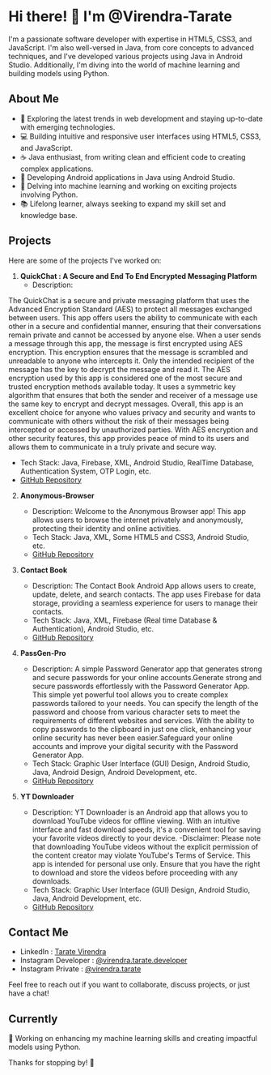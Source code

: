 # Hi there! 👋 I'm @Virendra-Tarate

I'm a passionate software developer with expertise in HTML5, CSS3, and JavaScript. I'm also well-versed in Java, from core concepts to advanced techniques, and I've developed various projects using Java in Android Studio. Additionally, I'm diving into the world of machine learning and building models using Python.

## About Me

- 🌱 Exploring the latest trends in web development and staying up-to-date with emerging technologies.
- 💻 Building intuitive and responsive user interfaces using HTML5, CSS3, and JavaScript.
- ☕ Java enthusiast, from writing clean and efficient code to creating complex applications.
- 📱 Developing Android applications in Java using Android Studio.
- 🤖 Delving into machine learning and working on exciting projects involving Python.
- 📚 Lifelong learner, always seeking to expand my skill set and knowledge base.

## Projects

Here are some of the projects I've worked on:

1. **QuickChat : A Secure and End To End Encrypted Messaging Platform**
   - Description:
     
  The QuickChat is a secure and private messaging platform that uses the Advanced Encryption Standard (AES) to protect all messages exchanged between users. This app offers users the ability to communicate with each other in a secure and confidential manner, ensuring that their conversations remain private and cannot be accessed by anyone else.
  When a user sends a message through this app, the message is first encrypted using AES encryption. This encryption ensures that the message is scrambled and unreadable to anyone who intercepts it. Only the intended recipient of the message has the key to decrypt the message and read it.
  The AES encryption used by this app is considered one of the most secure and trusted encryption methods available today. It uses a symmetric key algorithm that ensures that both the sender and receiver of a message use the same key to encrypt and decrypt messages.
  Overall, this app is an excellent choice for anyone who values privacy and security and wants to communicate with others without the risk of their messages being intercepted or accessed by unauthorized parties. With AES encryption and other security features, this app provides peace of mind to its users and allows them to communicate in a truly private and secure way.
  

   - Tech Stack: Java, Firebase, XML, Android Studio, RealTime Database, Authentication System, OTP Login, etc.
   - [GitHub Repository](https://github.com/virendra-tarate/QuickChat.git)



2. **Anonymous-Browser**
   - Description:
     Welcome to the Anonymous Browser app! This app allows users to browse the internet privately and anonymously, protecting their identity and online activities.
   - Tech Stack: Java, XML, Some HTML5 and CSS3, Android Studio, etc.
   - [GitHub Repository](https://github.com/virendra-tarate/Anonymous-Browser.git)

3. **Contact Book**
   - Description:
     The Contact Book Android App allows users to create, update, delete, and search contacts. The app uses Firebase for data storage, providing a seamless experience for users to manage their contacts.
   - Tech Stack: Java, XML, Firebase (Real time Database & Authentication), Android Studio, etc.
   - [GitHub Repository](https://github.com/virendra-tarate/Contact-Book.git)
  
4. **PassGen-Pro**
   - Description:
     A simple Password Generator app that generates strong and secure passwords for your online accounts.Generate strong and secure passwords effortlessly with the Password Generator App. This simple yet powerful tool allows you to create complex passwords tailored to your needs. You can specify the length of the password and choose from various character sets to meet the requirements of different websites and services. With the ability to copy passwords to the clipboard in just one click, enhancing your online security has never been easier.Safeguard your online accounts and improve your digital security with the Password Generator App.
   - Tech Stack: Graphic User Interface (GUI) Design, Android Studio, Java, Android Design, Android Development, etc.
   - [GitHub Repository](https://github.com/virendra-tarate/PassGen-Pro.git)
  
5. **YT Downloader**
   - Description:
     YT Downloader is an Android app that allows you to download YouTube videos for offline viewing. With an intuitive interface and fast download speeds, it's a convenient tool for saving your favorite videos directly to your device.
   -Disclaimer:
      Please note that downloading YouTube videos without the explicit permission of the content creator may violate YouTube's Terms of Service. This app is intended for personal use only. Ensure that you have the right to download and store the videos before proceeding with any downloads.
   - Tech Stack: Graphic User Interface (GUI) Design, Android Studio, Java, Android Development, etc.
   - [GitHub Repository](https://github.com/virendra-tarate/YT-Downloader.git)


## Contact Me

- LinkedIn : [Tarate Virendra](https://www.linkedin.com/in/virendra-tarate-88595b253)
- Instagram Developer : [@virendra.tarate.developer](https://instagram.com/virendra.tarate.devloper)
- Instagram Private : [@virendra.tarate](https://instagram.com/virendra.tarate)

Feel free to reach out if you want to collaborate, discuss projects, or just have a chat!


## Currently

🔭 Working on enhancing my machine learning skills and creating impactful models using Python.

Thanks for stopping by! 🚀



<!---
virendra-tarate/virendra-tarate is a ✨ special ✨ repository because its `README.md` (this file) appears on your GitHub profile.
You can click the Preview link to take a look at your changes.
--->
